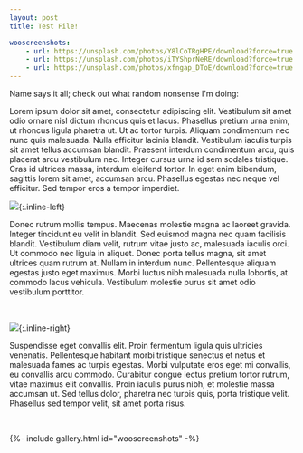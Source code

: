 ```yaml
---
layout: post
title: Test File!

wooscreenshots:
    - url: https://unsplash.com/photos/Y8lCoTRgHPE/download?force=true
    - url: https://unsplash.com/photos/iTYShprNeRE/download?force=true
    - url: https://unsplash.com/photos/xfngap_DToE/download?force=true
---
```

Name says it all; check out what random nonsense I'm doing:

Lorem ipsum dolor sit amet, consectetur adipiscing elit. Vestibulum sit amet odio ornare nisl dictum rhoncus quis et lacus. Phasellus pretium urna enim, ut rhoncus ligula pharetra ut. Ut ac tortor turpis. Aliquam condimentum nec nunc quis malesuada. Nulla efficitur lacinia blandit. Vestibulum iaculis turpis sit amet tellus accumsan blandit. Praesent interdum condimentum arcu, quis placerat arcu vestibulum nec. Integer cursus urna id sem sodales tristique. Cras id ultrices massa, interdum eleifend tortor. In eget enim bibendum, sagittis lorem sit amet, accumsan arcu. Phasellus egestas nec neque vel efficitur. Sed tempor eros a tempor imperdiet.

![](https://github.com/Nobody912/me/raw/master/assets/media/glacial_ss.png){:.inline-left}

Donec rutrum mollis tempus. Maecenas molestie magna ac laoreet gravida. Integer tincidunt eu velit in blandit. Sed euismod magna nec quam facilisis blandit. Vestibulum diam velit, rutrum vitae justo ac, malesuada iaculis orci. Ut commodo nec ligula in aliquet. Donec porta tellus magna, sit amet ultrices quam rutrum at. Nullam in interdum nunc. Pellentesque aliquam egestas justo eget maximus. Morbi luctus nibh malesuada nulla lobortis, at commodo lacus vehicula. Vestibulum molestie purus sit amet odio vestibulum porttitor.

<br style="clear:both;">

![](https://github.com/Nobody912/me/raw/master/assets/media/glacial_ss.png){:.inline-right}

Suspendisse eget convallis elit. Proin fermentum ligula quis ultricies venenatis. Pellentesque habitant morbi tristique senectus et netus et malesuada fames ac turpis egestas. Morbi vulputate eros eget mi convallis, eu convallis arcu commodo. Curabitur congue lectus pretium tortor rutrum, vitae maximus elit convallis. Proin iaculis purus nibh, et molestie massa accumsan ut. Sed tellus dolor, pharetra nec turpis quis, porta tristique velit. Phasellus sed tempor velit, sit amet porta risus.

<br style="clear: both;">


{%- include gallery.html id="wooscreenshots" -%}